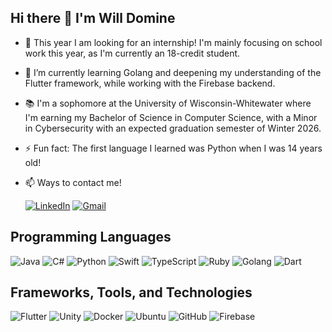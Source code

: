 ## Hi there 👋 I'm Will Domine

- 🔭 This year I am looking for an internship! I'm mainly focusing on school work this year, as I'm currently an 18-credit student.
  
- 🌱 I’m currently learning Golang and deepening my understanding of the Flutter framework, while working with the Firebase backend.
  
- 📚 I'm a sophomore at the University of Wisconsin-Whitewater where I'm earning my Bachelor of Science in Computer Science, with a Minor in Cybersecurity with an expected graduation semester of Winter 2026.

- ⚡ Fun fact: The first language I learned was Python when I was 14 years old!

- 📫 Ways to contact me!
  
  [![LinkedIn](https://img.shields.io/badge/-LinkedIn-blue?style=for-the-badge&logo=LinkedIn&logoColor=white)](https://www.linkedin.com/in/will-domine-6924a232b/)
  [![Gmail](https://img.shields.io/badge/-Gmail-D14836?style=for-the-badge&logo=Gmail&logoColor=white)](mailto:willdomine@gmail.com)

## Programming Languages
![Java](https://img.shields.io/badge/java-%23ED8B00.svg?style=for-the-badge&logo=openjdk&logoColor=white) ![C#](https://img.shields.io/badge/C%23-239120?style=for-the-badge&logo=csharp&logoColor=white) ![Python](https://img.shields.io/badge/Python-FFD43B?style=for-the-badge&logo=python&logoColor=blue) ![Swift](https://img.shields.io/badge/Swift-FA7343?style=for-the-badge&logo=swift&logoColor=white) ![TypeScript](https://img.shields.io/badge/TypeScript-007ACC?style=for-the-badge&logo=typescript&logoColor=white) ![Ruby](https://img.shields.io/badge/Ruby-CC342D?style=for-the-badge&logo=ruby&logoColor=white) ![Golang](https://img.shields.io/badge/Go-00ADD8?style=for-the-badge&logo=go&logoColor=white) ![Dart](https://img.shields.io/badge/Dart-0175C2?style=for-the-badge&logo=dart&logoColor=white)

## Frameworks, Tools, and Technologies
![Flutter](https://img.shields.io/badge/Flutter-02569B?style=for-the-badge&logo=flutter&logoColor=white) ![Unity](https://img.shields.io/badge/Unity-100000?style=for-the-badge&logo=unity&logoColor=white) ![Docker](	https://img.shields.io/badge/Docker-2CA5E0?style=for-the-badge&logo=docker&logoColor=white) ![Ubuntu](https://img.shields.io/badge/Ubuntu-E95420?style=for-the-badge&logo=ubuntu&logoColor=white) ![GitHub](https://img.shields.io/badge/GitHub-100000?style=for-the-badge&logo=github&logoColor=white) ![Firebase](https://img.shields.io/badge/firebase-ffca28?style=for-the-badge&logo=firebase&logoColor=black)


<!--
**WillDomine/WillDomine** is a ✨ _special_ ✨ repository because its `README.md` (this file) appears on your GitHub profile.

Here are some ideas to get you started:


-
- 👯 I’m looking to collaborate on ...
- 🤔 I’m looking for help with ...
- 💬 Ask me about ...
- 📫 How to reach me: ...
- 😄 Pronouns: ...
- 
-->
